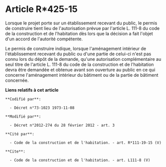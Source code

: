 # Article R*425-15

Lorsque le projet porte sur un établissement recevant du public, le permis de construire tient lieu de l'autorisation prévue
par l'article L. 111-8 du code de la construction et de l'habitation dès lors que la décision a fait l'objet d'un accord de
l'autorité compétente. 

Le permis de construire indique, lorsque l'aménagement intérieur de l'établissement recevant du public ou d'une partie de
celui-ci n'est pas connu lors du dépôt de la demande, qu'une autorisation complémentaire au seul titre de l'article L. 111-8
du code de la construction et de l'habitation devra être demandée et obtenue avant son ouverture au public en ce qui concerne
l'aménagement intérieur du bâtiment ou de la partie de bâtiment concernée.

**Liens relatifs à cet article**

	**Codifié par**:

	  - Décret n°73-1023 1973-11-08

	**Modifié par**:

	  - Décret n°2012-274 du 28 février 2012 - art. 3

	**Cité par**:

	  - Code de la construction et de l'habitation. - art. R*111-19-15 (V)

	**Cite**:

	  - Code de la construction et de l'habitation. - art. L111-8 (V)
